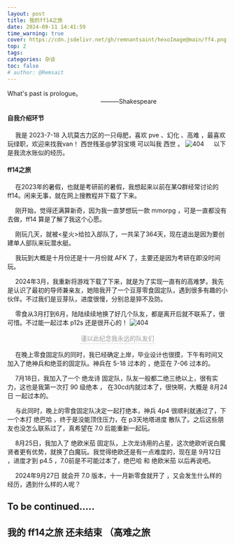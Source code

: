 ```yaml
---
layout: post
title: 我的ff14之旅
date: 2024-09-11 14:41:59
time_warning: true
cover: https://cdn.jsdelivr.net/gh/remnantsaint/hexoImage@main/ff4.png
top: 2
tags: 
categories: 杂谈
toc: false
# author: @Remsait
---
```

What's past is prologue。   
&emsp; &emsp; &emsp; &emsp;&emsp; &emsp;&emsp; &emsp;&emsp; &emsp;&emsp; &emsp;&emsp; ———Shakespeare
<!-- more -->

<meting-js
 id="1895882307"
 server="netease"
 type="song"
 theme="#C20C0C">
</meting-js>

#### 自我介绍环节
&emsp; 我是 2023-7-18 入坑莫古力区的一只母肥，喜欢 pve 、幻化 、高难  ，最喜欢玩绿职，欢迎来找我van！   西世残圣@梦羽宝境    可以叫我 西世 。
<img src="https://cdn.jsdelivr.net/gh/remnantsaint/hexoImage@main/mufei.png"  alt="404" title="最爱母肥"  />
&emsp; 以下是我流水账似的经历。

#### ff14之旅

&emsp; 在2023年的暑假，也就是考研前的暑假，我想起来以前在某Q群经常讨论的ff14。闲来无事，就在网上搜教程并下载了下来。

&emsp; 刚开始，觉得还满算新奇，因为我一直梦想玩一款 mmorpg ，可是一直都没有去做，ff14 算是了解了我这个心愿。

&emsp; 刚玩几天，就被<星火>给拉入部队了，一共呆了364天，现在退出是因为要创建单人部队来玩潜水艇。

&emsp; 我玩到大概是十月份还是十一月份就 AFK 了，主要还是因为考研在即没时间玩。

&emsp; 2024年3月，我重新将游戏下载了下来，就是为了实现一直有的高难梦。我先是认识了最初的导师兼亲友，她陪我开了一个豆芽零食固定队，遇到很多有趣的小伙伴。不过我们是豆芽队，进度很慢，分别总是猝不及防。

&emsp; 零食从3月打到6月，陆陆续续地换了好几个队友，都是离开后就不联系了，很可惜。不过能一起过本 p12s 还是很开心的！
<img src="https://cdn.jsdelivr.net/gh/remnantsaint/hexoImage@main/p12s.jpg"  alt="404" title="初通p12s!"  />
<center><div style="color:orange; border-bottom: 1px solid #d9d9d9;
    display: inline-block;
    color: #999;
    padding: 2px;">
      谨以此纪念我永远的队友们
  	</div>
</center>

&emsp; 在晚上零食固定队的同时，我已经确定上岸，毕业设计也很摸，下午有时间又加入了绝神兵和绝亚的固定队。神兵在 5-18 过本的 ，绝亚在 7-06 过本的。

&emsp; 7月18日，我加入了一个 绝龙诗 固定队，队友一般都二绝三绝以上，很有实力，这也是我第一次打 90 级绝本 ， 在30cd内就过本了，很快啊，大概是 8月24日 一起过本的。

&emsp; 与此同时，晚上的零食固定队决定一起打绝本，神兵 4p4 很顺利就通过了，下一个本打 绝巴哈 ，终于是没能顶住压力，在 p3天地塔进度 散队了。之后这些朋友也没怎么联系过了，真希望在 7.0 后能重新一起玩。

&emsp; 8月25日，我加入了 绝欧米茄 固定队，上次龙诗用的占星，这次绝欧听说白魔贤者更有优势，就换了白魔玩。我觉得绝欧还是有一点难度的，现在是 9月12日 ，进度才到 p4.5 ，7.0前是不可能过本了，绝巴哈 和 绝欧米茄 以后再说吧。

&emsp; 2024年9月27日 就会开 7.0 版本，十一月新零食就开了 ，又会发生什么样的经历，遇到什么样的人呢？

## To be continued.....

## 我的 ff14之旅 还未结束 （高难之旅

